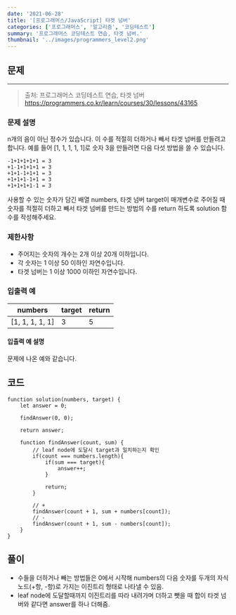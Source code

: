 ```yaml
---
date: '2021-06-28'
title: '[프로그래머스/JavaScript] 타겟 넘버'
categories: ['프로그래머스', '알고리즘', '코딩테스트']
summary: '프로그래머스 코딩테스트 연습, 타겟 넘버.'
thumbnail: '../images/programmers_level2.png'
---
```


## 문제

---

> 출처: 프로그래머스 코딩테스트 연습, 타겟 넘버<br>https://programmers.co.kr/learn/courses/30/lessons/43165

### 문제 설명

n개의 음이 아닌 정수가 있습니다. 이 수를 적절히 더하거나 빼서 타겟 넘버를 만들려고 합니다. 예를 들어 [1, 1, 1, 1, 1]로 숫자 3을 만들려면 다음 다섯 방법을 쓸 수 있습니다.

```
-1+1+1+1+1 = 3
+1-1+1+1+1 = 3
+1+1-1+1+1 = 3
+1+1+1-1+1 = 3
+1+1+1+1-1 = 3
```

사용할 수 있는 숫자가 담긴 배열 numbers, 타겟 넘버 target이 매개변수로 주어질 때 숫자를 적절히 더하고 빼서 타겟 넘버를 만드는 방법의 수를 return 하도록 solution 함수를 작성해주세요.

### 제한사항

- 주어지는 숫자의 개수는 2개 이상 20개 이하입니다.
- 각 숫자는 1 이상 50 이하인 자연수입니다.
- 타겟 넘버는 1 이상 1000 이하인 자연수입니다.

### 입출력 예

| numbers         | target | return |
| --------------- | ------ | ------ |
| [1, 1, 1, 1, 1] | 3      | 5      |

#### 입출력 예 설명

문제에 나온 예와 같습니다.

## 코드

```
function solution(numbers, target) {
    let answer = 0;

    findAnswer(0, 0);

    return answer;

    function findAnswer(count, sum) {
        // leaf node에 도달시 target과 일치하는지 확인
        if(count === numbers.length){
            if(sum === target){
                answer++;
            }

            return;
        }

        // +
        findAnswer(count + 1, sum + numbers[count]);
        // -
        findAnswer(count + 1, sum - numbers[count]);
    }
}
```

## 풀이

- 수들을 더하거나 빼는 방법들은 0에서 시작해 numbers의 다음 숫자를 두개의 자식노드(+항, -항)로 가지는 이진트리 형태로 나타낼 수 있음.
- leaf node에 도달할때까지 이진트리를 따라 내려가며 더하고 뺏을 때 합이 타겟 넘버와 같다면 answer를 하나 더해줌.
